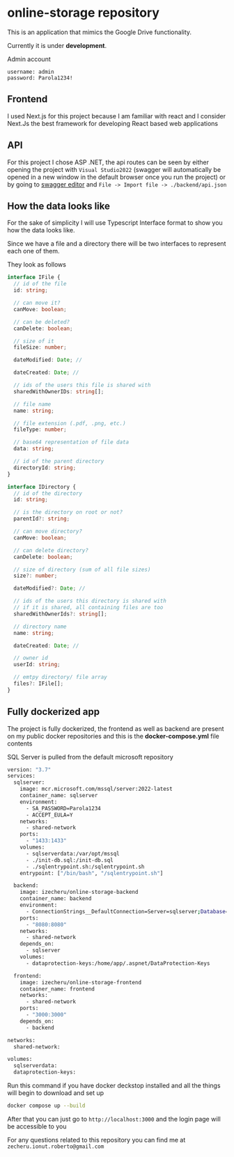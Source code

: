 # online-storage repository

This is an application that mimics the Google Drive functionality.

Currently it is under **development**.

Admin account

```
username: admin
password: Parola1234!
```

## Frontend

I used Next.js for this project because I am familiar with react and I consider Next.Js the best framework for developing React based web applications

## API

For this project I chose ASP .NET, the api routes can be seen by either opening the project with `Visual Studio2022` (swagger will automatically be opened in a new window in the default browser once you run the project) or by going to [swagger editor]('https://editor.swagger.io/#/) and `File -> Import file -> ./backend/api.json`

## How the data looks like

For the sake of simplicity I will use Typescript Interface format to show you how the data looks like.

Since we have a file and a directory there will be two interfaces to represent each one of them.

They look as follows

```typescript
interface IFile {
  // id of the file
  id: string;

  // can move it?
  canMove: boolean;

  // can be deleted?
  canDelete: boolean;

  // size of it
  fileSize: number;

  dateModified: Date; //

  dateCreated: Date; //

  // ids of the users this file is shared with
  sharedWithOwnerIDs: string[];

  // file name
  name: string;

  // file extension (.pdf, .png, etc.)
  fileType: number;

  // base64 representation of file data
  data: string;

  // id of the parent directory
  directoryId: string;
}
```

```typescript
interface IDirectory {
  // id of the directory
  id: string;

  // is the directory on root or not?
  parentId?: string;

  // can move directory?
  canMove: boolean;

  // can delete directory?
  canDelete: boolean;

  // size of directory (sum of all file sizes)
  size?: number;

  dateModified?: Date; //

  // ids of the users this directory is shared with
  // if it is shared, all containing files are too
  sharedWithOwnerIds?: string[];

  // directory name
  name: string;

  dateCreated: Date; //

  // owner id
  userId: string;

  // emtpy directory/ file array
  files?: IFile[];
}
```

## Fully dockerized app

The project is fully dockerized, the frontend as well as backend are present on my public docker repositories and this is the **docker-compose.yml** file contents

SQL Server is pulled from the default microsoft repository

```bash
version: "3.7"
services:
  sqlserver:
    image: mcr.microsoft.com/mssql/server:2022-latest
    container_name: sqlserver
    environment:
      - SA_PASSWORD=Parola1234
      - ACCEPT_EULA=Y
    networks:
      - shared-network
    ports:
      - "1433:1433"
    volumes:
      - sqlserverdata:/var/opt/mssql
      - ./init-db.sql:/init-db.sql
      - ./sqlentrypoint.sh:/sqlentrypoint.sh
    entrypoint: ["/bin/bash", "/sqlentrypoint.sh"]

  backend:
    image: izecheru/online-storage-backend
    container_name: backend
    environment:
      - ConnectionStrings__DefaultConnection=Server=sqlserver;Database=FileStorage;User Id=sa;Password=Parola1234;TrustServerCertificate=True;
    ports:
      - "8080:8080"
    networks:
      - shared-network
    depends_on:
      - sqlserver
    volumes:
      - dataprotection-keys:/home/app/.aspnet/DataProtection-Keys

  frontend:
    image: izecheru/online-storage-frontend
    container_name: frontend
    networks:
      - shared-network
    ports:
      - "3000:3000"
    depends_on:
      - backend

networks:
  shared-network:

volumes:
  sqlserverdata:
  dataprotection-keys:
```

Run this command if you have docker deckstop installed and all the things will begin to download and set up

```bash
docker compose up --build
```

After that you can just go to `http://localhost:3000` and the login page will be accessible to you

For any questions related to this repository you can find me at `zecheru.ionut.roberto@gmail.com`
